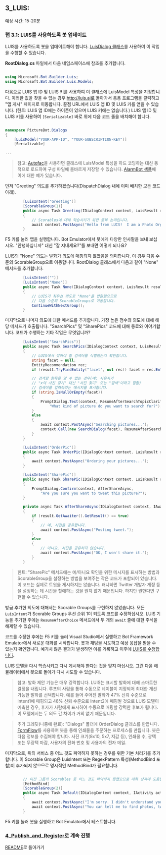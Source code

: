 ﻿## 3_LUIS:
예상 시간: 15-20분

### 랩 3.1: LUIS를 사용하도록 봇 업데이트

LUIS를 사용하도록 봇을 업데이트해야 합니다.  [LuisDialog 클래스](https://docs.botframework.com/ko-kr/csharp/builder/sdkreference/d8/df9/class_microsoft_1_1_bot_1_1_builder_1_1_dialogs_1_1_luis_dialog.html)를 사용하여 이 작업을 수행할 수 있습니다.  

**RootDialog.cs** 파일에서 다음 네임스페이스에 참조를 추가합니다.

```csharp

using Microsoft.Bot.Builder.Luis;
using Microsoft.Bot.Builder.Luis.Models;

```

다음으로 LUIS 앱 ID 및 LUIS 키를 사용하여 이 클래스에 LuisModel 특성을 지정합니다.  이러한 값을 찾을 수 없는 경우 http://luis.ai로 돌아가서  응용 프로그램을 클릭하고 "앱 게시" 페이지로 이동합니다. 끝점 URL에서 LUIS 앱 ID 및 LUIS 키를 얻을 수 있습니다. (힌트: LUIS 앱 ID에는 하이픈이 있으며 LUIS 키에는 없습니다.) LUIS 앱 ID 및 LUIS 키를 사용하여 `[Serializable]` 바로 위에 다음 코드 줄을 배치해야 합니다.

```csharp

namespace PictureBot.Dialogs
{
    [LuisModel("YOUR-APP-ID", "YOUR-SUBSCRIPTION-KEY")]
    [Serializable]

...
```

> 참고: [Autofac](https://autofac.org/)을 사용하면 클래스에 LuisModel 특성을 하드 코딩하는 대신 동적으로 로드하여 구성 파일에 올바르게 저장할 수 있습니다.  [AlarmBot 샘플](https://github.com/Microsoft/BotBuilder/blob/master/CSharp/Samples/AlarmBot/Models/AlarmModule.cs#L24)에 이에 대한 예가 있습니다.  


먼저 "Greeting" 의도를 추가하겠습니다(DispatchDialog 내에 이미 배치한 모든 코드 아래).

```csharp
        [LuisIntent("Greeting")]
        [ScorableGroup(1)]
        public async Task Greeting(IDialogContext context, LuisResult result)
        {
            // Scorables에 대해 학습시키기 위한 중복 논리입니다.  
            await context.PostAsync("Hello from LUIS!  I am a Photo Organization Bot.  I can search your photos, share your photos on Twitter, and order prints of your photos.  You can ask me things like 'find pictures of food'.");
        }
```

F5 키를 눌러 앱을 실행합니다. Bot Emulator에서 봇에게 다양한 인사말을 보내 보십시오. "안녕하십니까" 대신 "잘 지내세요?"를 보내면 어떻게 되나요?

LUIS의 "None" 의도는 발화가 의도에 매핑되지 않았음을 의미합니다.  이 경우 다음 수준의 ScorableGroup으로 이동합니다.  RootDialog 클래스에서 다음과 같이 "None" 메서드를 추가합니다.
```csharp
        [LuisIntent("")]
        [LuisIntent("None")]
        public async Task None(IDialogContext context, LuisResult result)
        {
            // LUIS가 최우선 의도로 "None"을 반환했으므로
            // 다음 수준의 ScorableGroups로 이동합니다.  
            ContinueWithNextGroup();
        }
```

마지막으로 나머지 의도에 대한 메서드를 추가합니다.  가장 높은 점수의 의도에 대해 해당 메서드가 호출됩니다. "SearchPics" 및 "SharePics" 코드에 대해 동료와 이야기합니다. 코드가 수행하는 기타 작업은 무엇입니까? 


```csharp
        [LuisIntent("SearchPics")]
        public async Task SearchPics(IDialogContext context, LuisResult result)
        {
            // LUIS에서 찾아야 할 검색어를 식별했는지 확인합니다.  
            string facet = null;
            EntityRecommendation rec;
            if (result.TryFindEntity("facet", out rec)) facet = rec.Entity;

            // 검색할 항목을 알 수 없는 경우(예: 사용자가
            // "x의 사진 찾기" 대신 "사진 찾기" 또는 "검색"이라고 말함)
            // 검색어를 입력하라는 메시지를 표시합니다.  
            if (string.IsNullOrEmpty(facet))
            {
                PromptDialog.Text(context, ResumeAfterSearchTopicClarification,
                    "What kind of picture do you want to search for?");
            }
            else
            {
                await context.PostAsync("Searching pictures...");
                context.Call(new SearchDialog(facet), ResumeAfterSearchDialog);
            }
        }

        [LuisIntent("OrderPic")]
        public async Task OrderPic(IDialogContext context, LuisResult result)
        {
            await context.PostAsync("Ordering your pictures...");
        }

        [LuisIntent("SharePic")]
        public async Task SharePic(IDialogContext context, LuisResult result)
        {
            PromptDialog.Confirm(context, AfterShareAsync,
                "Are you sure you want to tweet this picture?");
        }

        private async Task AfterShareAsync(IDialogContext context, IAwaitable<bool> result)
        {
            if (result.GetAwaiter().GetResult() == true)
            {
                // 예, 사진을 공유합니다.
                await context.PostAsync("Posting tweet.");
            }
            else
            {
                // 아니요, 사진을 공유하지 않습니다.  
                await context.PostAsync("OK, I won't share it.");
            }
        }


```



> 힌트: "SharePic" 메서드에는 예/아니요 확인을 위한 메시지를 표시하는 방법과 ScorableGroup을 설정하는 방법을 보여주는 작은 코드가 포함되어 있습니다. 이 코드는 실제로 트윗을 게시하지는 않습니다. 왜냐하면 Twitter 개발자 계정 등을 설정하는 데 시간을 할애하는 것을 원치 않기 때문입니다. 하지만 원한다면 구현할 수 있습니다.

방금 추가한 의도에 대해서는 Scorable Groups를 구현하지 않았습니다. 모든 `LuisIntent`가 Scorable Groups 우선 순위 1이 되도록 코드를 수정하십시오. LUIS 기능을 추가한 후에는 `ResumeAfterChoice` 메서드에서 두 개의 `await` 줄에 대한 주석을 해제할 수 있습니다.  

코드를 수정한 후에는 F5 키를 눌러 Visual Studio에서 실행하고 Bot Framework Emulator에서 새로운 대화를 시작합니다.  봇과 채팅을 시도하고 예상 응답을 받을 수 있는지 확인합니다.  예기치 않은 결과가 발생하면 이를 기록하고 이후에 [LUIS를 수정합니다](https://docs.microsoft.com/ko-kr/azure/cognitive-services/LUIS/Train-Test).

LUIS 모델을 다시 학습시키고 다시 게시해야 한다는 것을 잊지 마십시오.  그런 다음 에뮬레이터에서 봇으로 돌아가 다시 시도할 수 있습니다.  

> 참고: 발화 제안 기능은 매우 강력합니다.  LUIS는 표시할 발화에 대해 스마트한 결정을 내립니다.  루프의 사람을 통해 수동으로 레이블이 지정되어 최대한 개선 가능한 발화를 선택합니다.  예를 들어 주어진 발화가 47% 신뢰 수준으로 Intent1에 매핑되고 48% 신뢰 수준으로 Intent2에 매핑될 것으로 LUIS 모델이 예측한 경우, 후자가 사람에게 표시하여 수동으로 매핑할 강력한 후보가 됩니다. 이 모델에서는 두 의도 간 차이가 거의 없기 때문입니다.  


> 추가 크레딧(나중에 완료): "Dialogs" 폴더에 OrderDialog 클래스를 만듭니다.  [FormFlow](https://docs.botframework.com/ko-kr/csharp/builder/sdkreference/forms.html)를 사용하여 봇을 통해 인쇄물을 주문하는 프로세스를 만듭니다.  봇은 다음 정보를 수집해야 합니다. 사진 크기(8x10, 5x7, 지갑 등), 인쇄물 수, 광택 또는 무광택 마감, 사용자의 전화 번호 및 사용자의 전자 메일.



마지막으로, 위의 서비스 중 어느 것도 파악하지 못하는 경우를 위한 기본 처리기를 추가합니다.  이 Scorable Group은 LuisIntent 또는 RegexPattern 특성(MethodBind 포함)이 추가되지 않으므로 명시적인 MethodBind가 필요합니다.

```csharp

        // 이전 그룹의 Scorables 중 어느 것도 파악하지 못했으므로 대화 상자에 도움말 메시지를 보냅니다.
        [MethodBind]
        [ScorableGroup(2)]
        public async Task Default(IDialogContext context, IActivity activity)
        {
            await context.PostAsync("I'm sorry. I didn't understand you.");
            await context.PostAsync("You can tell me to find photos, tweet them, and order prints.  예를 들면 다음과 같습니다. \"find pictures of food\".");
        }

```

F5 키를 눌러 봇을 실행하고 Bot Emulator에서 테스트합니다.  



### [4_Publish_and_Register](./4_Publish_and_Register.md)로 계속 진행  
[README](./0_README.md)로 돌아가기